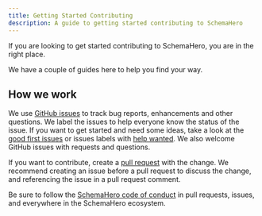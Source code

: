 ```yaml
---
title: Getting Started Contributing
description: A guide to getting started contributing to SchemaHero
---
```


If you are looking to get started contributing to SchemaHero, you are in the right place.

We have a couple of guides here to help you find your way.

## How we work

We use [GitHub issues](https://github.com/schemahero/schemahero/issues) to track bug reports, enhancements and other questions.
We label the issues to help everyone know the status of the issue.
If you want to get started and need some ideas, take a look at the [good first issues](https://github.com/schemahero/schemahero/issues?q=is%3Aissue+is%3Aopen+label%3A%22good+first+issue%22) or issues labels with [help wanted](https://github.com/schemahero/schemahero/issues?q=is%3Aissue+is%3Aopen+label%3A%22help+wanted%22).
We also welcome GitHub issues with requests and questions.

If you want to contribute, create a [pull request](https://github.com/schemahero/schemahero/pulls) with the change.
We recommend creating an issue before a pull request to discuss the change, and referencing the issue in a pull request comment.

Be sure to follow the [SchemaHero code of conduct](https://github.com/schemahero/schemahero/blob/main/CODE_OF_CONDUCT.md) in pull requests, issues, and everywhere in the SchemaHero ecosystem.
